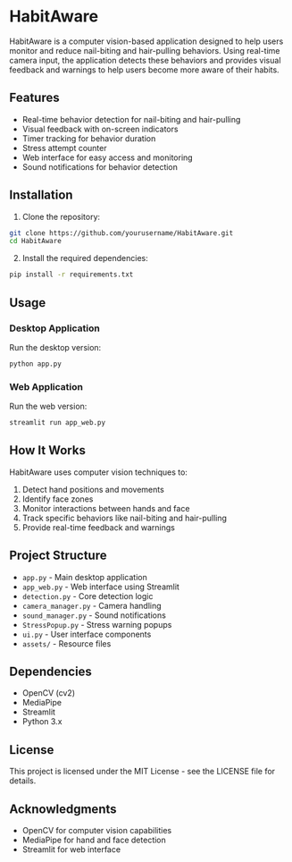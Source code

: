# HabitAware

HabitAware is a computer vision-based application designed to help users monitor and reduce nail-biting and hair-pulling behaviors. Using real-time camera input, the application detects these behaviors and provides visual feedback and warnings to help users become more aware of their habits.

## Features

- Real-time behavior detection for nail-biting and hair-pulling
- Visual feedback with on-screen indicators
- Timer tracking for behavior duration
- Stress attempt counter
- Web interface for easy access and monitoring
- Sound notifications for behavior detection

## Installation

1. Clone the repository:
```bash
git clone https://github.com/yourusername/HabitAware.git
cd HabitAware
```

2. Install the required dependencies:
```bash
pip install -r requirements.txt
```

## Usage

### Desktop Application
Run the desktop version:
```bash
python app.py
```

### Web Application
Run the web version:
```bash
streamlit run app_web.py
```

## How It Works

HabitAware uses computer vision techniques to:
1. Detect hand positions and movements
2. Identify face zones
3. Monitor interactions between hands and face
4. Track specific behaviors like nail-biting and hair-pulling
5. Provide real-time feedback and warnings

## Project Structure

- `app.py` - Main desktop application
- `app_web.py` - Web interface using Streamlit
- `detection.py` - Core detection logic
- `camera_manager.py` - Camera handling
- `sound_manager.py` - Sound notifications
- `StressPopup.py` - Stress warning popups
- `ui.py` - User interface components
- `assets/` - Resource files

## Dependencies

- OpenCV (cv2)
- MediaPipe
- Streamlit
- Python 3.x


## License

This project is licensed under the MIT License - see the LICENSE file for details.

## Acknowledgments

- OpenCV for computer vision capabilities
- MediaPipe for hand and face detection
- Streamlit for web interface 
